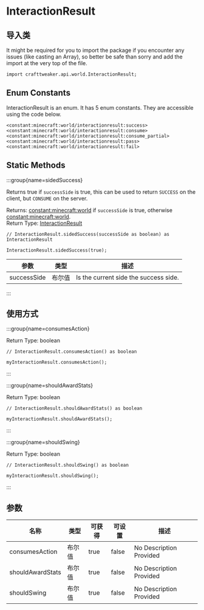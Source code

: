 # InteractionResult

## 导入类

It might be required for you to import the package if you encounter any issues (like casting an Array), so better be safe than sorry and add the import at the very top of the file.
```zenscript
import crafttweaker.api.world.InteractionResult;
```


## Enum Constants

InteractionResult is an enum. It has 5 enum constants. They are accessible using the code below.

```zenscript
<constant:minecraft:world/interactionresult:success>
<constant:minecraft:world/interactionresult:consume>
<constant:minecraft:world/interactionresult:consume_partial>
<constant:minecraft:world/interactionresult:pass>
<constant:minecraft:world/interactionresult:fail>
```
## Static Methods

:::group{name=sidedSuccess}

Returns true if `successSide` is true, this can be used to return `SUCCESS` on the client, but `CONSUME` on the server.

Returns: <constant:minecraft:world> if `successSide` is true, otherwise <constant:minecraft:world>.  
Return Type: [InteractionResult](/vanilla/api/world/InteractionResult)

```zenscript
// InteractionResult.sidedSuccess(successSide as boolean) as InteractionResult

InteractionResult.sidedSuccess(true);
```

| 参数          | 类型  | 描述                                    |
| ----------- | --- | ------------------------------------- |
| successSide | 布尔值 | Is the current side the success side. |


:::

## 使用方式

:::group{name=consumesAction}

Return Type: boolean

```zenscript
// InteractionResult.consumesAction() as boolean

myInteractionResult.consumesAction();
```

:::

:::group{name=shouldAwardStats}

Return Type: boolean

```zenscript
// InteractionResult.shouldAwardStats() as boolean

myInteractionResult.shouldAwardStats();
```

:::

:::group{name=shouldSwing}

Return Type: boolean

```zenscript
// InteractionResult.shouldSwing() as boolean

myInteractionResult.shouldSwing();
```

:::


## 参数

| 名称               | 类型  | 可获得  | 可设置   | 描述                      |
| ---------------- | --- | ---- | ----- | ----------------------- |
| consumesAction   | 布尔值 | true | false | No Description Provided |
| shouldAwardStats | 布尔值 | true | false | No Description Provided |
| shouldSwing      | 布尔值 | true | false | No Description Provided |

